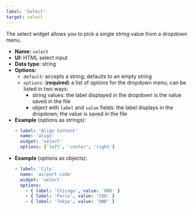 ```yaml
---
label: 'Select'
target: select
---
```


The select widget allows you to pick a single string value from a dropdown menu.

- **Name:** `select`
- **UI:** HTML select input
- **Data type:** string
- **Options:**
  - `default`: accepts a string; defaults to an empty string
  - `options`: (**required**) a list of options for the dropdown menu; can be listed in two ways:
    - string values: the label displayed in the dropdown is the value saved in the file
    - object with `label` and `value` fields: the label displays in the dropdown; the value is saved in the file
- **Example** (options as strings):
    ```yaml
    - label: 'Align Content'
      name: 'align'
      widget: 'select'
      options: ['left', 'center', 'right']
    ```
- **Example** (options as objects):
    ```yaml
    - label: 'City'
      name: 'airport-code'
      widget: 'select'
      options:
        - { label: 'Chicago', value: 'ORD' }
        - { label: 'Paris', value: 'CDG' }
        - { label: 'Tokyo', value: 'HND' }
    ```
